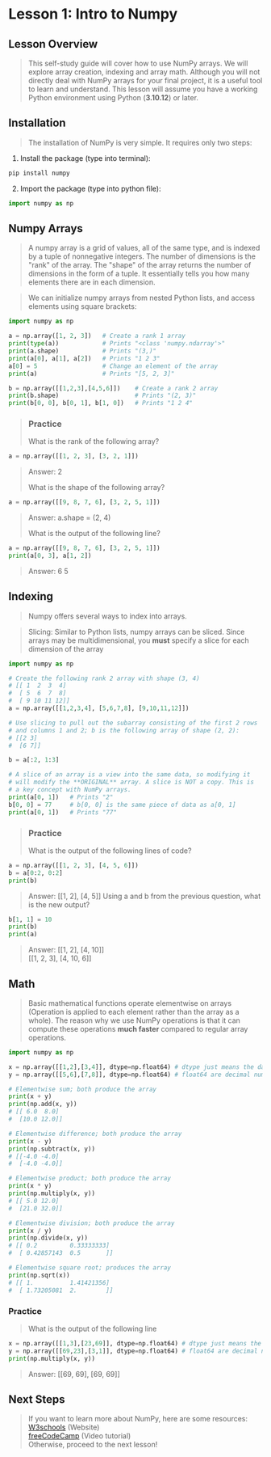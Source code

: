 # Lesson 1: Intro to Numpy

## Lesson Overview

> This self-study guide will cover how to use NumPy arrays. We will explore array creation, indexing and array math. Although you will not directly deal with NumPy arrays for your final project, it is a useful tool to learn and understand. This lesson will assume you have a working Python environment using Python (**3.10.12**) or later.

## Installation

> The installation of NumPy is very simple. It requires only two steps:  
> 
1. Install the package (type into terminal):
```bash
pip install numpy 
```
2. Import the package (type into python file):
```python
import numpy as np
```

## Numpy Arrays
> A numpy array is a grid of values, all of the same type, and is indexed by a tuple of nonnegative integers. The number of dimensions is the "rank" of the array. The "shape" of the array returns the number of dimensions in the form of a tuple. It essentially tells you how many elements there are in each dimension.

> We can initialize numpy arrays from nested Python lists, and access elements using square brackets:
```python
import numpy as np

a = np.array([1, 2, 3])   # Create a rank 1 array
print(type(a))            # Prints "<class 'numpy.ndarray'>"
print(a.shape)            # Prints "(3,)"
print(a[0], a[1], a[2])   # Prints "1 2 3"
a[0] = 5                  # Change an element of the array
print(a)                  # Prints "[5, 2, 3]"

b = np.array([[1,2,3],[4,5,6]])    # Create a rank 2 array
print(b.shape)                     # Prints "(2, 3)"
print(b[0, 0], b[0, 1], b[1, 0])   # Prints "1 2 4"
```

> ### Practice
> What is the rank of the following array?
```python
a = np.array([[1, 2, 3], [3, 2, 1]])
```
> Answer: 2    
> 
> What is the shape of the following array?
```python
a = np.array([[9, 8, 7, 6], [3, 2, 5, 1]])
```
> Answer: a.shape = (2, 4)
>
> What is the output of the following line?
```python
a = np.array([[9, 8, 7, 6], [3, 2, 5, 1]])
print(a[0, 3], a[1, 2])
```
> Answer: 6 5
## Indexing
> Numpy offers several ways to index into arrays.

> Slicing: Similar to Python lists, numpy arrays can be sliced. Since arrays may be multidimensional, you **must** specify a slice for each dimension of the array
> 
```python
import numpy as np

# Create the following rank 2 array with shape (3, 4)
# [[ 1  2  3  4]
#  [ 5  6  7  8]
#  [ 9 10 11 12]]
a = np.array([[1,2,3,4], [5,6,7,8], [9,10,11,12]])

# Use slicing to pull out the subarray consisting of the first 2 rows
# and columns 1 and 2; b is the following array of shape (2, 2):
# [[2 3]
#  [6 7]]

b = a[:2, 1:3]  

# A slice of an array is a view into the same data, so modifying it
# will modify the **ORIGINAL** array. A slice is NOT a copy. This is
# a key concept with NumPy arrays.
print(a[0, 1])   # Prints "2"
b[0, 0] = 77     # b[0, 0] is the same piece of data as a[0, 1]
print(a[0, 1])   # Prints "77"
```
> ### Practice
> What is the output of the following lines of code?
```python
a = np.array([[1, 2, 3], [4, 5, 6]])
b = a[0:2, 0:2]
print(b)
```
> Answer: [[1, 2], [4, 5]]
> Using a and b from the previous question, what is the new output?
```python
b[1, 1] = 10
print(b)
print(a)
```
> Answer: [[1, 2], [4, 10]]  
>         [[1, 2, 3], [4, 10, 6]]
## Math
> Basic mathematical functions operate elementwise on arrays (Operation is applied to each element rather than the array as a whole). The reason why we use NumPy operations is that it can compute these operations **much faster** compared to regular array operations.
```python
import numpy as np

x = np.array([[1,2],[3,4]], dtype=np.float64) # dtype just means the datatype
y = np.array([[5,6],[7,8]], dtype=np.float64) # float64 are decimal numbers

# Elementwise sum; both produce the array
print(x + y)
print(np.add(x, y))
# [[ 6.0  8.0]
#  [10.0 12.0]]

# Elementwise difference; both produce the array
print(x - y)
print(np.subtract(x, y))
# [[-4.0 -4.0]
#  [-4.0 -4.0]]

# Elementwise product; both produce the array
print(x * y)
print(np.multiply(x, y))
# [[ 5.0 12.0]
#  [21.0 32.0]]

# Elementwise division; both produce the array
print(x / y)
print(np.divide(x, y))
# [[ 0.2         0.33333333]
#  [ 0.42857143  0.5       ]]

# Elementwise square root; produces the array
print(np.sqrt(x))
# [[ 1.          1.41421356]
#  [ 1.73205081  2.        ]]
```
### Practice
> What is the output of the following line
```python
x = np.array([[1,3],[23,69]], dtype=np.float64) # dtype just means the datatype
y = np.array([[69,23],[3,1]], dtype=np.float64) # float64 are decimal numbers
print(np.multiply(x, y))
```
> Answer: [[69, 69], [69, 69]]
## Next Steps
> If you want to learn more about NumPy, here are some resources:  
[W3schools](https://www.w3schools.com/python/numpy/default.asp) (Website)  
[freeCodeCamp](https://www.youtube.com/watch?v=QUT1VHiLmmI) (Video tutorial)  
> Otherwise, proceed to the next lesson!